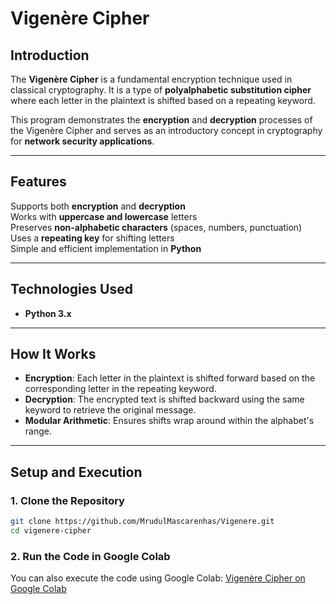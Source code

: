 # Vigenère Cipher 

## **Introduction**
The **Vigenère Cipher** is a fundamental encryption technique used in classical cryptography. It is a type of **polyalphabetic substitution cipher** where each letter in the plaintext is shifted based on a repeating keyword.

This program demonstrates the **encryption** and **decryption** processes of the Vigenère Cipher and serves as an introductory concept in cryptography for **network security applications**.

---

## **Features**
 Supports both **encryption** and **decryption**  
 Works with **uppercase and lowercase** letters  
 Preserves **non-alphabetic characters** (spaces, numbers, punctuation)  
 Uses a **repeating key** for shifting letters  
 Simple and efficient implementation in **Python**  

---

## **Technologies Used**
- **Python 3.x**  

---

## **How It Works**
- **Encryption**: Each letter in the plaintext is shifted forward based on the corresponding letter in the repeating keyword.  
- **Decryption**: The encrypted text is shifted backward using the same keyword to retrieve the original message.  
- **Modular Arithmetic**: Ensures shifts wrap around within the alphabet's range.

---

## **Setup and Execution**
### **1. Clone the Repository**
```sh
git clone https://github.com/MrudulMascarenhas/Vigenere.git
cd vigenere-cipher
```

### **2. Run the Code in Google Colab**
You can also execute the code using Google Colab:
[Vigenère Cipher on Google Colab](https://colab.research.google.com/github/MrudulMascarenhas/INS_LAB/blob/main/Vigenere.ipynb)
